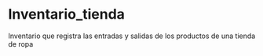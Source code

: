 # Inventario_tienda
Inventario que registra las entradas y salidas de los productos de una tienda de ropa
